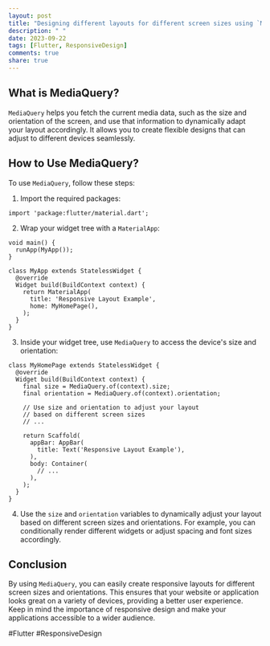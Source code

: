 ```yaml
---
layout: post
title: "Designing different layouts for different screen sizes using `MediaQuery`"
description: " "
date: 2023-09-22
tags: [Flutter, ResponsiveDesign]
comments: true
share: true
---
```


## What is MediaQuery?

`MediaQuery` helps you fetch the current media data, such as the size and orientation of the screen, and use that information to dynamically adapt your layout accordingly. It allows you to create flexible designs that can adjust to different devices seamlessly.

## How to Use MediaQuery?

To use `MediaQuery`, follow these steps:

1. Import the required packages:
```
import 'package:flutter/material.dart';
```

2. Wrap your widget tree with a `MaterialApp`:
```
void main() {
  runApp(MyApp());
}

class MyApp extends StatelessWidget {
  @override
  Widget build(BuildContext context) {
    return MaterialApp(
      title: 'Responsive Layout Example',
      home: MyHomePage(),
    );
  }
}
```
  
3. Inside your widget tree, use `MediaQuery` to access the device's size and orientation:
```
class MyHomePage extends StatelessWidget {
  @override
  Widget build(BuildContext context) {
    final size = MediaQuery.of(context).size;
    final orientation = MediaQuery.of(context).orientation;

    // Use size and orientation to adjust your layout
    // based on different screen sizes
    // ...

    return Scaffold(
      appBar: AppBar(
        title: Text('Responsive Layout Example'),
      ),
      body: Container(
        // ...
      ),
    );
  }
}
```

4. Use the `size` and `orientation` variables to dynamically adjust your layout based on different screen sizes and orientations. For example, you can conditionally render different widgets or adjust spacing and font sizes accordingly.

## Conclusion

By using `MediaQuery`, you can easily create responsive layouts for different screen sizes and orientations. This ensures that your website or application looks great on a variety of devices, providing a better user experience. Keep in mind the importance of responsive design and make your applications accessible to a wider audience.

#Flutter #ResponsiveDesign